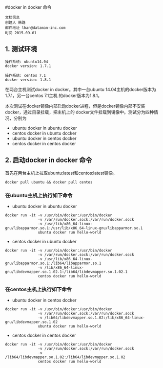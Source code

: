 #docker in docker 命令

    文档信息
    创建人 韩路
    邮件地址 lhan@dataman-inc.com
    时间 2015-09-01

## 1. 测试环境

```
操作系统: ubuntu14.04
docker version: 1.7.1
```

```
操作系统: centos 7.1
docker version: 1.8.1
```

在两台主机测试docker in docker。其中一台ubuntu 14.04主机的docker版本为1.7.1，另一台centos 7.1主机
的docker版本为1.8.1。

本次测试在docker镜像内部启动docker进程，但是docker镜像内部不安装docker，通过目录挂载，把主机上的
docker文件挂载到镜像中。测试分为四种情况，分别为

* ubuntu docker in ubuntu docker
* centos docker in ubuntu docker
* ubuntu docker in centos docker
* centos docker in centos docker

## 2. 启动docker in docker 命令

首先在两台主机上拉取ubuntu:latest和centos:latest镜像。

`docker pull ubuntu && docker pull centos`


### 在ubuntu主机上执行如下命令
*  ubuntu docker in ubuntu docker

```
docker run -it -v /usr/bin/docker:/usr/bin/docker 
               -v /var/run/docker.sock:/var/run/docker.sock
               -v /usr/lib/x86_64-linux-gnu/libapparmor.so.1:/usr/lib/x86_64-linux-gnu/libapparmor.so.1
               ubuntu docker run hello-world
```

*  centos docker in ubuntu docker

```
docker run -it -v /usr/bin/docker:/usr/bin/docker
               -v /var/run/docker.sock:/var/run/docker.sock
               -v /usr/lib/x86_64-linux-gnu/libapparmor.so.1:/lib64/libapparmor.so.1 
               -v /lib/x86_64-linux-gnu/libdevmapper.so.1.02.1:/lib64/libdevmapper.so.1.02.1
               centos docker run hello-world
```

### 在centos主机上执行如下命令
*  ubuntu docker in centos docker

```
docker run -it -v /usr/bin/docker:/usr/bin/docker
               -v /var/run/docker.sock:/var/run/docker.sock
               -v /lib64/libdevmapper.so.1.02:/lib/x86_64-linux-gnu/libdevmapper.so.1.02
               ubuntu docker run hello-world
```

*  centos docker in centos docker

```
docker run -it -v /usr/bin/docker:/usr/bin/docker
               -v /var/run/docker.sock:/var/run/docker.sock
               -v /lib64/libdevmapper.so.1.02:/lib64/libdevmapper.so.1.02
               centos docker run hello-world
```
